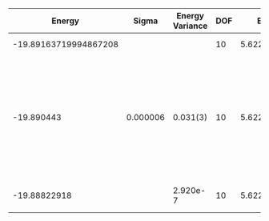 | Energy                | Sigma    | Energy Variance | DOF | Einf       | Method                                                       | Reference |
|-----------------------|----------|-----------------|-----|------------|--------------------------------------------------------------|-----------|
| -19.89163719994867208 |          |                 | 10  | 5.62203125 | Exact diagonalization                                        | [code](https://github.com/varbench/methods/blob/main/scripts/Hubbard/square_16_P_5_3.5981/ed_lattice_symmetries.sh) |
| -19.890443            | 0.000006 | 0.031(3)        | 10  | 5.62203125 | VMC Hidden Fermion Determinant State Ansatz (N_hidden = 10. Single hidden layer fully connected net with alpha = 64). C4 and K = 0 projections | [paper](https://www.pnas.org/doi/full/10.1073/pnas.2122059119)  |
| -19.88822918          |          | 2.920e-7        | 10  | 5.62203125 | DMRG (MaxBondDim = 7000)                                     | TODO: ask Max |
